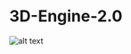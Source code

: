 # 3D-Engine-2.0

![alt text](https://github.com/ShamsArfeen/3D-Engine-2.0/new/main/alucy.jpg?raw=true)
